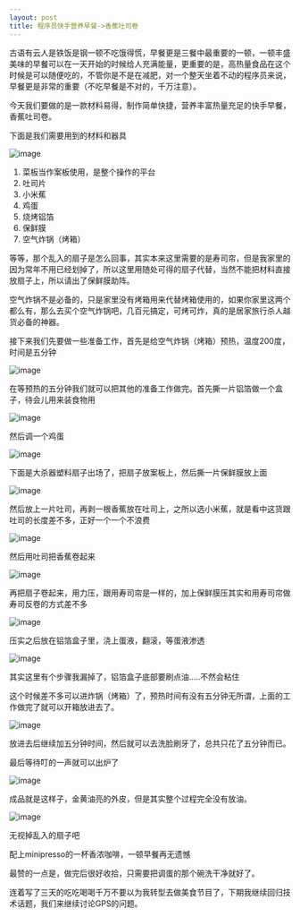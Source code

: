 ```yaml
---
layout: post
title: 程序员快手营养早餐->香蕉吐司卷
---
```


古语有云人是铁饭是钢一顿不吃饿得慌，早餐更是三餐中最重要的一顿，一顿丰盛美味的早餐可以在一天开始的时候给人充满能量，更重要的是，高热量食品在这个时候是可以随便吃的，不管你是不是在减肥，对一个整天坐着不动的程序员来说，早餐更是非常的重要（不吃早餐是不对的，千万注意）。

今天我们要做的是一款材料易得，制作简单快捷，营养丰富热量充足的快手早餐，香蕉吐司卷。

下面是我们需要用到的材料和器具

![image](http://ww2.sinaimg.cn/large/578b198bgw1eu846cl35hj208c069q3p.jpg)

1. 菜板当作案板使用，是整个操作的平台
2. 吐司片
3. 小米蕉
4. 鸡蛋
5. 烧烤铝箔
6. 保鲜膜
7. 空气炸锅（烤箱）

等等，那个乱入的扇子是怎么回事，其实本来这里需要的是寿司帘，但是我家里的因为常年不用已经划掉了，所以这里用随处可得的扇子代替，当然不能把材料直接放扇子上，所以请出了保鲜膜助阵。

空气炸锅不是必备的，只是家里没有烤箱用来代替烤箱使用的，如果你家里这两个都么有，那么去买个空气炸锅吧，几百元搞定，可烤可炸，真的是居家旅行杀人越货必备的神器。


接下来我们先要做一些准备工作，首先是给空气炸锅（烤箱）预热，温度200度，时间是五分钟

![image](http://ww4.sinaimg.cn/large/578b198bgw1eu84f0xxbmj208c0b4aau.jpg)

在等预热的五分钟我们就可以把其他的准备工作做完。首先撕一片铝箔做一个盒子，待会儿用来装食物用

![image](http://ww3.sinaimg.cn/large/578b198bgw1eu84h60zjyj208c069dgl.jpg)

然后调一个鸡蛋

![image](http://ww3.sinaimg.cn/large/578b198bgw1eu84hin5stj208c0b43zg.jpg)

下面是大杀器塑料扇子出场了，把扇子放案板上，然后撕一片保鲜膜放上面

![image](http://ww1.sinaimg.cn/large/578b198bgw1eu84ii5t03j208c0b4jsi.jpg)

然后放上一片吐司，再剥一根香蕉放在吐司上，之所以选小米蕉，就是看中这货跟吐司的长度差不多，正好一个一个不浪费

![image](http://ww2.sinaimg.cn/large/578b198bgw1eu84k60d10j208c0693z5.jpg)

然后用吐司把香蕉卷起来

![image](http://ww1.sinaimg.cn/large/578b198bgw1eu84klph10j208c0693z6.jpg)

再把扇子卷起来，用力压，跟用寿司帘是一样的，加上保鲜膜压其实和用寿司帘做寿司反卷的方式差不多

![image](http://ww2.sinaimg.cn/large/578b198bgw1eu84m5rf93j208c069mxs.jpg)

压实之后放在铝箔盒子里，浇上蛋液，翻滚，等蛋液渗透

![image](http://ww4.sinaimg.cn/large/578b198bgw1eu84n7zw7sj208c069754.jpg)

其实这里有个步骤我漏掉了，铝箔盒子底部要刷点油.....不然会粘住

这个时候差不多可以进炸锅（烤箱）了，预热时间有没有五分钟无所谓，上面的工作做完了就可以开箱放进去了。

![image](http://ww4.sinaimg.cn/large/578b198bgw1eu84pnizxbj208c069q3j.jpg)

放进去后继续加五分钟时间，然后就可以去洗脸刷牙了，总共只花了五分钟而已。

最后等待叮的一声就可以出炉了

![image](http://ww3.sinaimg.cn/large/578b198bgw1eu84rks81zj208c0b4dh2.jpg)

成品就是这样子，金黄油亮的外皮，但是其实整个过程完全没有放油。

![image](http://ww1.sinaimg.cn/large/578b198bgw1eu84sj1793j208c0b4jsk.jpg)

无视掉乱入的扇子吧

配上minipresso的一杯香浓咖啡，一顿早餐再无遗憾

最赞的一点是，做完后很好收拾，只需要把调蛋的那个碗洗干净就好了。

连着写了三天的吃吃喝喝千万不要以为我转型去做美食节目了，下期我继续回归技术话题，我们来继续讨论GPS的问题。

